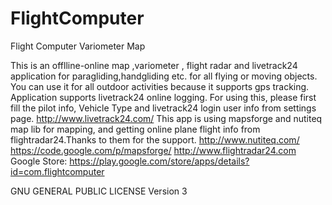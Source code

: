 FlightComputer
==============

Flight Computer Variometer Map

This is an offlline-online map ,variometer , flight radar and livetrack24 application for paragliding,handgliding etc.
for all flying or moving objects.
You can use it for all outdoor activities because it supports gps tracking.
Application supports livetrack24 online logging.
For using this, please first fill the pilot info, Vehicle Type and livetrack24 login user info from settings page.
http://www.livetrack24.com/
This app is using mapsforge and nutiteq map lib for mapping,
and getting online plane flight info from flightradar24.Thanks to them for the support.
http://www.nutiteq.com/
https://code.google.com/p/mapsforge/
http://www.flightradar24.com
Google Store:
https://play.google.com/store/apps/details?id=com.flightcomputer

GNU GENERAL PUBLIC LICENSE Version 3
